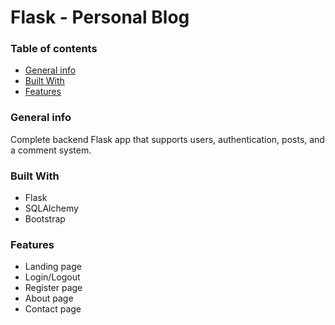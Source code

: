 # Flask - Personal Blog
### Table of contents
* [General info](#general-info)
* [Built With](#build-with)
* [Features](#features)



### General info
Complete backend Flask app that supports users, authentication, posts, and a comment system.

### Built With
- Flask
- SQLAlchemy
- Bootstrap 


### Features

- Landing page 
- Login/Logout
- Register page
- About page
- Contact page

